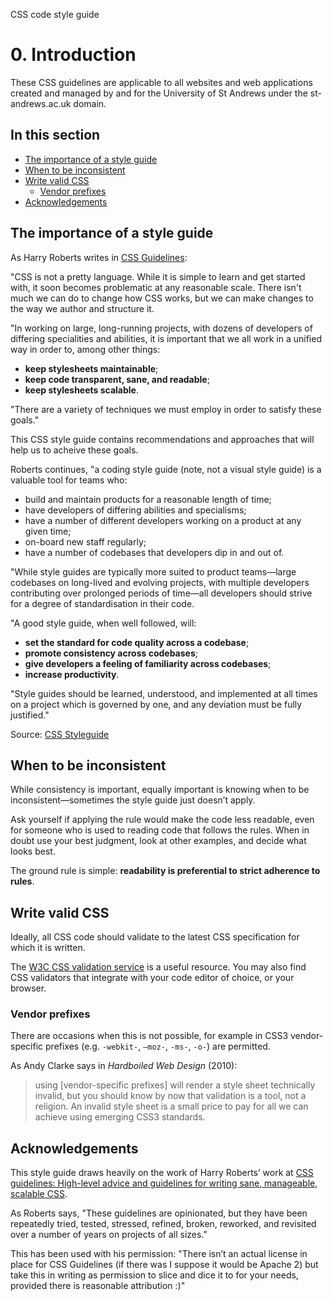 CSS code style guide

# 0. Introduction

These CSS guidelines are applicable to all websites and web applications created and managed by and for the University of St Andrews under the st-andrews.ac.uk domain.




## In this section
<!-- MarkdownTOC depth=3 -->

- [The importance of a style guide](#the-importance-of-a-style-guide)
- [When to be inconsistent](#when-to-be-inconsistent)
- [Write valid CSS](#write-valid-css)
    - [Vendor prefixes](#vendor-prefixes)
- [Acknowledgements](#acknowledgements)

<!-- /MarkdownTOC -->




## The importance of a style guide

As Harry Roberts writes in [CSS Guidelines](http://cssguidelin.es/#introduction):

"CSS is not a pretty language. While it is simple to learn and get started with, it soon becomes problematic at any reasonable scale. There isn't much we can do to change how CSS works, but we can make changes to the way we author and structure it.

"In working on large, long-running projects, with dozens of developers of differing specialities and abilities, it is important that we all work in a unified way in order to, among other things:

*   **keep stylesheets maintainable**;
*   **keep code transparent, sane, and readable**;
*   **keep stylesheets scalable**.

"There are a variety of techniques we must employ in order to satisfy these goals."

This CSS style guide contains recommendations and approaches that will help us to acheive these goals.

Roberts continues, "a coding style guide (note, not a visual style guide) is a valuable tool for teams who:

*   build and maintain products for a reasonable length of time;
*   have developers of differing abilities and specialisms;
*   have a number of different developers working on a product at any
    given time;
*   on-board new staff regularly;
*   have a number of codebases that developers dip in and out of.

"While style guides are typically more suited to product teams—large codebases on long-lived and evolving projects, with multiple developers contributing over prolonged periods of time—all developers should strive for a degree of standardisation in their code.

"A good style guide, when well followed, will:

*   **set the standard for code quality across a codebase**;
*   **promote consistency across codebases**;
*   **give developers a feeling of familiarity across codebases**;
*   **increase productivity**.

"Style guides should be learned, understood, and implemented at all times on a project which is governed by one, and any deviation must be fully justified."

Source: [CSS Styleguide](http://cssguidelin.es/#the-importance-of-a-styleguide "Harry Roberts")





## When to be inconsistent

While consistency is important, equally important is knowing when to be inconsistent—sometimes the style guide just doesn’t apply.

Ask yourself if applying the rule would make the code less readable, even for someone who is used to reading code that follows the rules. When in doubt use your best judgment, look at other examples, and decide what looks best.

The ground rule is simple: **readability is preferential to strict adherence to rules**.





## Write valid CSS

Ideally, all CSS code should validate to the latest CSS specification for which it is written.

The [W3C CSS validation service](http://jigsaw.w3.org/css-validator/) is a useful resource. You may also find CSS validators that integrate with your code editor of choice, or your browser.


### Vendor prefixes

There are occasions when this is not possible, for example in CSS3 vendor-specific prefixes (e.g. `-webkit-`, `–moz-`, `-ms-`, `-o-`) are permitted. 

As Andy Clarke says in _Hardboiled Web Design_ (2010):

> using [vendor-specific prefixes] will render a style sheet technically
> invalid, but you should know by now that validation is a tool, not a 
> religion. An invalid style sheet is a small price to pay for all we can 
> achieve using emerging CSS3 standards.





## Acknowledgements

This style guide draws heavily on the work of Harry Roberts’ work at [CSS guidelines: High-level advice and guidelines for writing sane, manageable, scalable CSS](http://cssguidelin.es/).

As Roberts says, "These guidelines are opinionated, but they have been repeatedly tried, tested, stressed, refined, broken, reworked, and revisited over a number of years on projects of all sizes."

This has been used with his permission: "There isn’t an actual license in place for CSS Guidelines (if there was I suppose it would be Apache 2) but take this in writing as permission to slice and dice it to for your needs, provided there is reasonable attribution :)"
